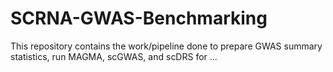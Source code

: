 # SCRNA-GWAS-Benchmarking
This repository contains the work/pipeline done to prepare GWAS summary statistics, run MAGMA, scGWAS, and scDRS for ...
